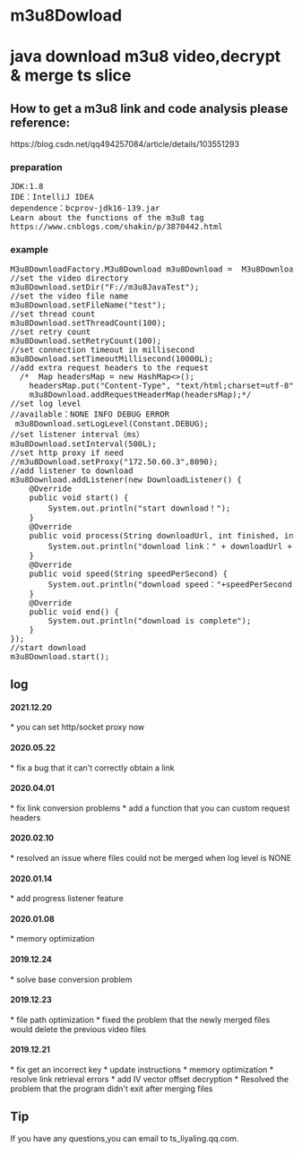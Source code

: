 # m3u8Dowload
<h1>java download m3u8 video,decrypt & merge ts slice</h1>
<h2>
How to get a m3u8 link and code analysis please reference:
</h2>
https://blog.csdn.net/qq494257084/article/details/103551293
<h3>preparation</h3>
<pre>
JDK:1.8
IDE：IntelliJ IDEA
dependence：bcprov-jdk16-139.jar
Learn about the functions of the m3u8 tag
https://www.cnblogs.com/shakin/p/3870442.html
</pre>
<h3>example</h3>
<pre>
M3u8DownloadFactory.M3u8Download m3u8Download =  M3u8DownloadFactory.getInstance(M3U8URL);
//set the video directory
m3u8Download.setDir("F://m3u8JavaTest");
//set the video file name
m3u8Download.setFileName("test");
//set thread count 
m3u8Download.setThreadCount(100);
//set retry count
m3u8Download.setRetryCount(100);
//set connection timeout in millisecond
m3u8Download.setTimeoutMillisecond(10000L);
//add extra request headers to the request
  /*  Map<String, Object> headersMap = new HashMap<>();
    headersMap.put("Content-Type", "text/html;charset=utf-8");
    m3u8Download.addRequestHeaderMap(headersMap);*/
//set log level
//available：NONE INFO DEBUG ERROR
 m3u8Download.setLogLevel(Constant.DEBUG);
//set listener interval（ms）
m3u8Download.setInterval(500L);
//set http proxy if need
//m3u8Download.setProxy("172.50.60.3",8090);
//add listener to download
m3u8Download.addListener(new DownloadListener() {
    @Override
    public void start() {
        System.out.println("start download！");
    }
    @Override
    public void process(String downloadUrl, int finished, int sum, float percent) {
        System.out.println("download link：" + downloadUrl + "\t have finished" + finished + "\t total" + sum + "\t finished percentage" + percent + "%");
    }
    @Override
    public void speed(String speedPerSecond) {
        System.out.println("download speed："+speedPerSecond);
    }
    @Override
    public void end() {
        System.out.println("download is complete");
    }
});
//start download
m3u8Download.start();
</pre>

<h2>log</h2>

<h4>2021.12.20</h4>
* you can set http/socket proxy now

<h4>2020.05.22</h4>
* fix a bug that it can't correctly obtain a link

<h4>2020.04.01</h4>
* fix link conversion problems
* add a function that you can custom request headers

<h4>2020.02.10</h4>
* resolved an issue where files could not be merged when log level is NONE

<h4>2020.01.14</h4>
* add progress listener feature

<h4>2020.01.08</h4>
* memory optimization

<h4>2019.12.24</h4>
* solve base conversion problem

<h4>2019.12.23</h4>
* file path optimization 
* fixed the problem that the newly merged files would delete the previous video files

<h4>2019.12.21</h4>
* fix get an incorrect key
* update instructions
* memory optimization
* resolve link retrieval errors
* add IV vector offset decryption
* Resolved the problem that the program didn't exit after merging files

<h2>Tip</h2>
If you have any questions,you can email to ts_liyaling.qq.com.